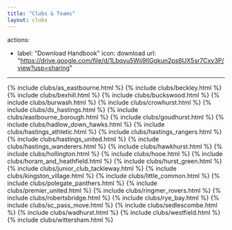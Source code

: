 ```yaml
---
title: "Clubs & Teams"
layout: clubs
---
```



actions:
  - label: "Download Handbook"
    icon: download
    url: "https://drive.google.com/file/d/1Lbqyu5Wij9lIGgkun2ps6UX5sr7Cxy3P/view?usp=sharing"
    
    

<hr>


{% include clubs/as_eastbourne.html %}
{% include clubs/beckley.html %}
{% include clubs/bexhill.html %}
{% include clubs/buckswood.html %}
{% include clubs/burwash.html %}
{% include clubs/crowhurst.html %}
{% include clubs/ds_hastings.html %}
{% include clubs/eastbourne_borough.html %}
{% include clubs/goudhurst.html %}
{% include clubs/hadlow_down_hawks.html %}
{% include clubs/hastings_athletic.html %}
{% include clubs/hastings_rangers.html %}
{% include clubs/hastings_united.html %}
{% include clubs/hastings_wanderers.html %}
{% include clubs/hawkhurst.html %}
{% include clubs/hollington.html %}
{% include clubs/hooe.html %}
{% include clubs/horam_and_heathfield.html %}
{% include clubs/hurst_green.html %}
{% include clubs/junior_club_tackleway.html %}
{% include clubs/kingston_village.html %}
{% include clubs/little_common.html %}
{% include clubs/polegate_panthers.html %}
{% include clubs/premier_united.html %}
{% include clubs/ringmer_rovers.html %}
{% include clubs/robertsbridge.html %}
{% include clubs/rye_bay.html %}
{% include clubs/sc_pass_move.html %}
{% include clubs/sedlescombe.html %}
{% include clubs/wadhurst.html %}
{% include clubs/westfield.html %}
{% include clubs/wittersham.html %}

